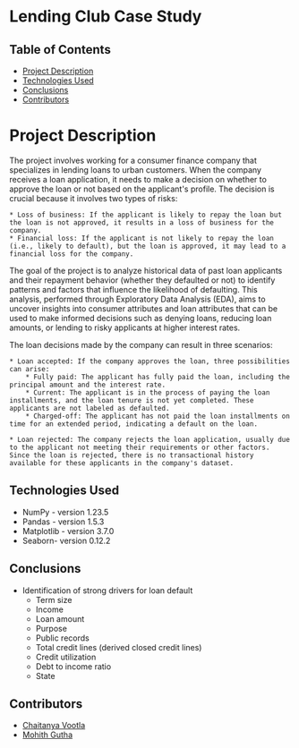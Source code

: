 # Lending Club Case Study
## Table of Contents
* [Project Description](#project-description)
* [Technologies Used](#technologies-used)
* [Conclusions](#conclusions)
* [Contributors](#contributors)

# Project Description
The project involves working for a consumer finance company that specializes in lending loans to urban customers. When the company receives a loan application, it needs to make a decision on whether to approve the loan or not based on the applicant's profile. The decision is crucial because it involves two types of risks:

    * Loss of business: If the applicant is likely to repay the loan but the loan is not approved, it results in a loss of business for the company.
    * Financial loss: If the applicant is not likely to repay the loan (i.e., likely to default), but the loan is approved, it may lead to a financial loss for the company.

The goal of the project is to analyze historical data of past loan applicants and their repayment behavior (whether they defaulted or not) to identify patterns and factors that influence the likelihood of defaulting. This analysis, performed through Exploratory Data Analysis (EDA), aims to uncover insights into consumer attributes and loan attributes that can be used to make informed decisions such as denying loans, reducing loan amounts, or lending to risky applicants at higher interest rates.

The loan decisions made by the company can result in three scenarios:

    * Loan accepted: If the company approves the loan, three possibilities can arise:
        * Fully paid: The applicant has fully paid the loan, including the principal amount and the interest rate.
        * Current: The applicant is in the process of paying the loan installments, and the loan tenure is not yet completed. These applicants are not labeled as defaulted.
        * Charged-off: The applicant has not paid the loan installments on time for an extended period, indicating a default on the loan.

    * Loan rejected: The company rejects the loan application, usually due to the applicant not meeting their requirements or other factors. Since the loan is rejected, there is no transactional history available for these applicants in the company's dataset. 



## Technologies Used
- NumPy - version 1.23.5
- Pandas - version 1.5.3
- Matplotlib - version 3.7.0
- Seaborn- version 0.12.2

## Conclusions
 - Identification of strong drivers for loan default
    - Term size
    - Income
    - Loan amount
    - Purpose
    - Public records
    - Total credit lines (derived closed credit lines)
    - Credit utilization
    - Debt to income ratio
    - State

## Contributors
* [Chaitanya Vootla](https://github.com/ChaitanyaVootla )
* [Mohith Gutha](https://github.com/MohithGutha)


<!-- Optional -->
<!-- ## License -->
<!-- This project is open source and available under the [... License](). -->

<!-- You don't have to include all sections - just the one's relevant to your project -->
